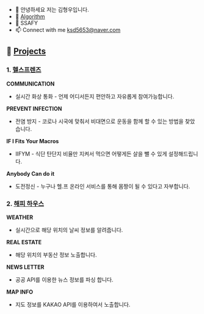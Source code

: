 - 👋 안녕하세요 저는 김형우입니다.
- 👀 [Algorithm](https://github.com/1ComputerMaster/Algorithm)
- 🌱 SSAFY
- 📫 Connect with me <ksd5653@naver.com>


## 💞️ [Projects](https://github.com/1ComputerMaster/1ComputerMaster/tree/main/Project) 
 ### 1. [헬스프렌즈](https://github.com/1ComputerMaster/1ComputerMaster/tree/main/Project/HealthFriend)

**COMMUNICATION**

- 실시간 화상 통화 - 언제 어디서든지 편안하고 자유롭게 참여가능합니다.

 **PREVENT INFECTION**

- 전염 방지 - 코로나 시국에 맞춰서 비대면으로 운동을 함께 할 수 있는 방법을 찾았습니다.

 **IF I Fits Your Macros**

- IIFYM - 식단 탄단지 비율만 지켜서 먹으면 어떻게든 살을 뺄 수 있게 설정해드립니다.

 **Anybody Can do it**

- 도전정신 - 누구나 헬.프 온라인 서비스를 통해 몸짱이 될 수 있다고 자부합니다.

###  2.  [해피 하우스](https://github.com/1ComputerMaster/1ComputerMaster/tree/main/Project/HappyHouse_PJT)

**WEATHER**

- 실시간으로 해당 위치의 날씨 정보를 알려줍니다.

**REAL ESTATE**

- 해당 위치의 부동산 정보 노출합니다.

**NEWS LETTER**

- 공공 API를 이용한 뉴스 정보를 파싱 합니다.

**MAP INFO**

- 지도 정보를 KAKAO API를 이용하여서 노출합니다.




